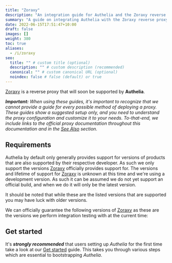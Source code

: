 ```yaml
---
title: "Zoraxy"
description: "An integration guide for Authelia and the Zoraxy reverse proxy"
summary: "A guide on integrating Authelia with the Zoraxy reverse proxy."
date: 2022-06-15T17:51:47+10:00
draft: false
images: []
weight: 380
toc: true
aliases:
  - /i/zoraxy
seo:
  title: "" # custom title (optional)
  description: "" # custom description (recommended)
  canonical: "" # custom canonical URL (optional)
  noindex: false # false (default) or true
---
```


[Zoraxy] is a reverse proxy that will soon be supported by __Authelia__.

*__Important:__ When using these guides, it's important to recognize that we cannot provide a guide for every possible
method of deploying a proxy. These guides show a suggested setup only, and you need to understand the proxy
configuration and customize it to your needs. To-that-end, we include links to the official proxy documentation
throughout this documentation and in the [See Also](#see-also) section.*

## Requirements

Authelia by default only generally provides support for versions of products that are also supported by their respective
developer. As such we only support the versions [Zoraxy] officially provides support for. The versions and lifetime
of support for [Zoraxy] is unknown at this time and we're using a development version. As such it can be assumed we
do not yet support an official build, and when we do it will only be the latest version.

It should be noted that while these are the listed versions that are supported you may have luck with older versions.

We can officially guarantee the following versions of [Zoraxy] as these are the versions we perform integration testing
with at the current time:

## Get started

It's __*strongly recommended*__ that users setting up *Authelia* for the first time take a look at our
[Get started](../prologue/get-started.md) guide. This takes you through various steps which are essential to
bootstrapping *Authelia*.

[Zoraxy]: https://zoraxy.aroz.org/
